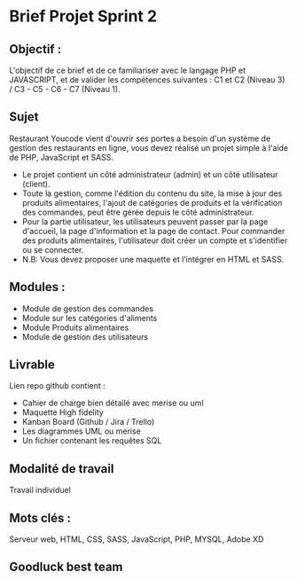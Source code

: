 # Brief Projet Sprint 2

## Objectif : 
L'objectif de ce brief et de ce familiariser avec le langage PHP et JAVASCRIPT, et de valider les compétences suivantes : C1 et C2 (Niveau 3) / C3 - C5 - C6 - C7 (Niveau 1).

## Sujet

Restaurant Youcode vient d'ouvrir ses portes a besoin d'un système de gestion des restaurants en ligne, vous devez réalisé un projet simple à l'aide de PHP, JavaScript et SASS.
- Le projet contient un côté administrateur (admin) et un côté utilisateur (client). 
- Toute la gestion, comme l'édition du contenu du site, la mise à jour des produits alimentaires, l'ajout de catégories de produits et la vérification des commandes, peut être gérée depuis le côté administrateur.
- Pour la partie utilisateur, les utilisateurs peuvent passer par la page d'accueil, la page d'information et la page de contact. Pour commander des produits alimentaires, l'utilisateur doit créer un compte et s'identifier ou se connecter. 
- N.B: Vous devez proposer une maquette et l’intégrer en HTML et SASS.

## Modules :

- Module de gestion des commandes
- Module sur les catégories d'aliments
- Module Produits alimentaires
- Module de gestion des utilisateurs

## Livrable

Lien repo github contient :
- Cahier de charge bien détailé avec merise ou uml
- Maquette High fidelity 
- Kanban Board (Github / Jira / Trello) 
- Les diagrammes UML ou merise 
- Un fichier contenant les requêtes SQL

## Modalité de travail 
Travail individuel

## Mots clés : 
Serveur web, HTML, CSS, SASS, JavaScript, PHP, MYSQL, Adobe XD

## Goodluck best team
